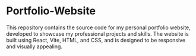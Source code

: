# Portfolio-Website
This repository contains the source code for my personal portfolio website, developed to showcase my professional projects and skills. The website is built using React, Vite, HTML, and CSS, and is designed to be responsive and visually appealing.

